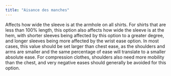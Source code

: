```yaml
---
title: "Aisance des manches"
---
```


Affects how wide the sleeve is at the armhole on all shirts. For shirts that are less than 100% length, this option also affects how wide the sleeve is at the hem, with shorter sleeves being affected by this option to a greater degree, and longer sleeves being more affected by the wrist ease option. In most cases, this value should be set larger than chest ease, as the shoulders and arms are smaller and the same percentage of ease will translate to a smaller absolute ease. For compression clothes, shoulders also need more mobility than the chest, and very negative eases should generally be avoided for this option.

